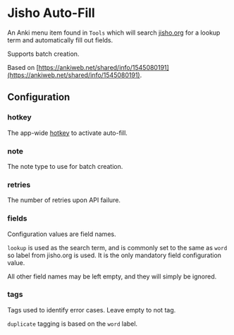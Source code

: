 # Jisho Auto-Fill

An Anki menu item found in `Tools` which will search
[jisho.org](https://jisho.org)
for a lookup term and automatically fill out fields.

Supports batch creation.

Based on 
[https://ankiweb.net/shared/info/1545080191](https://ankiweb.net/shared/info/1545080191).

## Configuration

### hotkey

The app-wide 
[hotkey](https://doc.qt.io/archives/qt-4.8/qkeysequence.html)
to activate auto-fill.

### note

The note type to use for batch creation.

### retries

The number of retries upon API failure.

### fields

Configuration values are field names.

`lookup` is used as the search term, 
and is commonly set to the same as `word`
so label from jisho.org is used.
It is the only mandatory field configuration value.

All other field names may be left empty,
and they will simply be ignored.

### tags

Tags used to identify error cases.
Leave empty to not tag.

`duplicate` tagging is based on the `word` label.